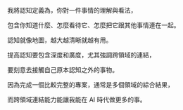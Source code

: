 我將認知定義為，你對一件事情的理解與看法，

包含你知道什麼、怎麼看待它、怎麼把它跟其他事情連在一起。

認知就像地圖，越大越清晰就越有用。

提高認知要包含深度和廣度，尤其強調跨領域的連結，

要刻意去接觸自己原本認知之外的事物。

 因為完成一個比較完整的專案，通常是多個領域的綜合結果，
 
 而跨領域連結能力能讓我能在 AI 時代做更多的事。